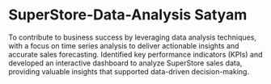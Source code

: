 # SuperStore-Data-Analysis Satyam
To contribute to business success by leveraging data analysis techniques, with a focus on time series analysis to deliver actionable insights and accurate sales forecasting.
Identified key performance indicators (KPIs) and developed an interactive dashboard to analyze SuperStore sales data, providing valuable insights that supported data-driven decision-making.


